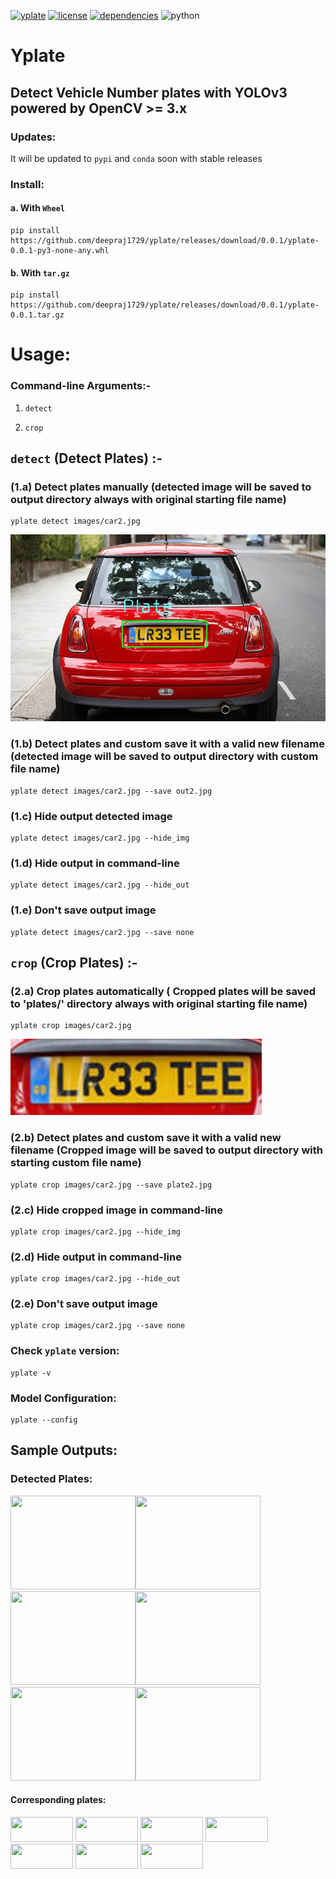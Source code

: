 [![yplate](https://img.shields.io/badge/yplate-v0.0.1-blue)](https://github.com/deepraj1729/yplate/releases/tag/0.0.1)  [![license](https://img.shields.io/badge/License-MIT-yellow)](https://github.com/deepraj1729/yplate/blob/master/LICENSE) [![dependencies](https://img.shields.io/badge/dependencies-packages-orange)](https://github.com/deepraj1729/yplate/blob/master/requirements.txt)
![python](https://img.shields.io/badge/python-3.5%3E-red)
# Yplate

## Detect Vehicle Number plates with YOLOv3 powered by OpenCV >= 3.x 

### Updates:
It will be updated to `pypi` and `conda` soon with stable releases

### Install:

#### a. With `Wheel` 

    pip install https://github.com/deepraj1729/yplate/releases/download/0.0.1/yplate-0.0.1-py3-none-any.whl

#### b. With `tar.gz` 
    
    pip install https://github.com/deepraj1729/yplate/releases/download/0.0.1/yplate-0.0.1.tar.gz
    
    
# Usage:

### Command-line Arguments:-

1. `detect`

2. `crop`


## `detect` (Detect  Plates) :-

### (1.a)  Detect plates manually (detected image will be saved to output directory always with original starting file name) 

    yplate detect images/car2.jpg


![car2](output/car2.jpg)
    
### (1.b)  Detect plates and custom save it with a valid new filename (detected image will be saved to output directory with custom file name) 
    
    yplate detect images/car2.jpg --save out2.jpg
    
### (1.c)  Hide output detected image

    yplate detect images/car2.jpg --hide_img
    
### (1.d)  Hide output in command-line

    yplate detect images/car2.jpg --hide_out

### (1.e)  Don't save output image 

    yplate detect images/car2.jpg --save none


## `crop` (Crop Plates) :-

### (2.a)  Crop plates automatically ( Cropped plates will be saved to 'plates/' directory always with original starting file name)

    yplate crop images/car2.jpg

![plate2](plates/car2_plate_0.jpg)
    
### (2.b)  Detect plates and custom save it with a valid new filename (Cropped image will be saved to output directory with starting custom file name)
    
    yplate crop images/car2.jpg --save plate2.jpg
    
### (2.c)  Hide cropped image in command-line

    yplate crop images/car2.jpg --hide_img
    
### (2.d)  Hide output in command-line

    yplate crop images/car2.jpg --hide_out

### (2.e)  Don't save output image

    yplate crop images/car2.jpg --save none


### Check `yplate` version:

    yplate -v

### Model Configuration:

    yplate --config

## Sample Outputs:

### Detected Plates:

<div>
<img src="https://github.com/deepraj1729/yplate/blob/master/output/car1.jpg" width = "200" height = "150"><img src="https://github.com/deepraj1729/yplate/blob/master/output/car2.jpg" width = "200" height = "150"><img src="https://github.com/deepraj1729/yplate/blob/master/output/car3.jpg" width = "200" height = "150"><img src="https://github.com/deepraj1729/yplate/blob/master/output/car4.jpg" width = "200" height = "150"><img src="https://github.com/deepraj1729/yplate/blob/master/output/car5.jpg" width = "200" height = "150"><img src="https://github.com/deepraj1729/yplate/blob/master/output/car6.jpg" width = "200" height = "150">
</div>

#### Corresponding plates:

<div>
<img src="https://github.com/deepraj1729/yplate/blob/master/plates/car1_plate_0.jpg" width = "100" height = "40"> <img src="https://github.com/deepraj1729/yplate/blob/master/plates/car2_plate_0.jpg" width = "100" height = "40">  <img src="https://github.com/deepraj1729/yplate/blob/master/plates/car3_plate_0.jpg" width = "100" height = "40">  <img src="https://github.com/deepraj1729/yplate/blob/master/plates/car4_plate_0.jpg" width = "100" height = "40">  <img src="https://github.com/deepraj1729/yplate/blob/master/plates/car4_plate_1.jpg" width = "100" height = "40">  <img src="https://github.com/deepraj1729/yplate/blob/master/plates/car5_plate_0.jpg" width = "100" height = "40">  <img src="https://github.com/deepraj1729/yplate/blob/master/plates/car6_plate_0.jpg" width = "100" height = "40">
</div>
